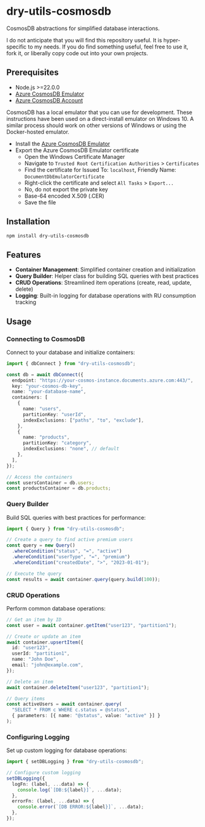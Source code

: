 # dry-utils-cosmosdb

CosmosDB abstractions for simplified database interactions.

I do not anticipate that you will find this repository useful. It is hyper-specific to my needs. If you do find something useful, feel free to use it, fork it, or liberally copy code out into your own projects.

## Prerequisites

- Node.js >=22.0.0
- [Azure CosmosDB Emulator](https://learn.microsoft.com/en-us/azure/cosmos-db/local-emulator)
- [Azure CosmosDB Account](https://azure.microsoft.com/en-us/services/cosmos-db/)

CosmosDB has a local emulator that you can use for development. These instructions have been used on a direct-install emulator on Windows 10. A similar process should work on other versions of Windows or using the Docker-hosted emulator.

- Install the [Azure CosmosDB Emulator](https://learn.microsoft.com/en-us/azure/cosmos-db/how-to-develop-emulator)
- Export the Azure CosmosDB Emulator certificate
  - Open the Windows Certificate Manager
  - Navigate to `Trusted Root Certification Authorities` > `Certificates`
  - Find the certificate for Issued To: `localhost`, Friendly Name: `DocumentDbEmulatorCertificate`
  - Right-click the certificate and select `All Tasks` > `Export...`
  - No, do not export the private key
  - Base-64 encoded X.509 (.CER)
  - Save the file

## Installation

```bash
npm install dry-utils-cosmosdb
```

## Features

- **Container Management**: Simplified container creation and initialization
- **Query Builder**: Helper class for building SQL queries with best practices
- **CRUD Operations**: Streamlined item operations (create, read, update, delete)
- **Logging**: Built-in logging for database operations with RU consumption tracking

## Usage

### Connecting to CosmosDB

Connect to your database and initialize containers:

```typescript
import { dbConnect } from "dry-utils-cosmosdb";

const db = await dbConnect({
  endpoint: "https://your-cosmos-instance.documents.azure.com:443/",
  key: "your-cosmos-db-key",
  name: "your-database-name",
  containers: [
    {
      name: "users",
      partitionKey: "userId",
      indexExclusions: ["paths", "to", "exclude"],
    },
    {
      name: "products",
      partitionKey: "category",
      indexExclusions: "none", // default
    },
  ],
});

// Access the containers
const usersContainer = db.users;
const productsContainer = db.products;
```

### Query Builder

Build SQL queries with best practices for performance:

```typescript
import { Query } from "dry-utils-cosmosdb";

// Create a query to find active premium users
const query = new Query()
  .whereCondition("status", "=", "active")
  .whereCondition("userType", "=", "premium")
  .whereCondition("createdDate", ">", "2023-01-01");

// Execute the query
const results = await container.query(query.build(100));
```

### CRUD Operations

Perform common database operations:

```typescript
// Get an item by ID
const user = await container.getItem("user123", "partition1");

// Create or update an item
await container.upsertItem({
  id: "user123",
  userId: "partition1",
  name: "John Doe",
  email: "john@example.com",
});

// Delete an item
await container.deleteItem("user123", "partition1");

// Query items
const activeUsers = await container.query(
  "SELECT * FROM c WHERE c.status = @status",
  { parameters: [{ name: "@status", value: "active" }] }
);
```

### Configuring Logging

Set up custom logging for database operations:

```typescript
import { setDBLogging } from "dry-utils-cosmosdb";

// Configure custom logging
setDBLogging({
  logFn: (label, ...data) => {
    console.log(`[DB:${label}]`, ...data);
  },
  errorFn: (label, ...data) => {
    console.error(`[DB ERROR:${label}]`, ...data);
  },
});
```
